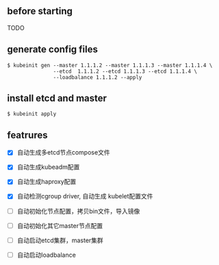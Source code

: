 ## before starting
TODO

## generate config files
```
$ kubeinit gen --master 1.1.1.2 --master 1.1.1.3 --master 1.1.1.4 \
               --etcd  1.1.1.2 --etcd 1.1.1.3 --etcd 1.1.1.4 \
               --loadbalance 1.1.1.2 --apply
```

## install etcd and master
```
$ kubeinit apply
```

## featrures
- [x] 自动生成多etcd节点compose文件
- [x] 自动生成kubeadm配置
- [x] 自动生成haproxy配置
- [x] 自动检测cgroup driver, 自动生成 kubelet配置文件

- [ ] 自动初始化节点配置，拷贝bin文件，导入镜像
- [ ] 自动初始化其它master节点配置
- [ ] 自动启动etcd集群，master集群
- [ ] 自动启动loadbalance
